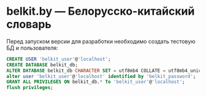 belkit.by — Белорусско-китайский словарь
===

Перед запуском версии для разработки необходимо создать тестовую БД и пользователя:

```SQL
CREATE USER 'belkit_user'@'localhost';
CREATE DATABASE belkit_db;
ALTER DATABASE belkit_db CHARACTER SET = utf8mb4 COLLATE = utf8mb4_unicode_ci;
alter user 'belkit_user'@'localhost' identified by 'belkit_password';
GRANT ALL PRIVILEGES ON belkit_db.* To 'belkit_user'@'localhost';
flush privileges;
```
